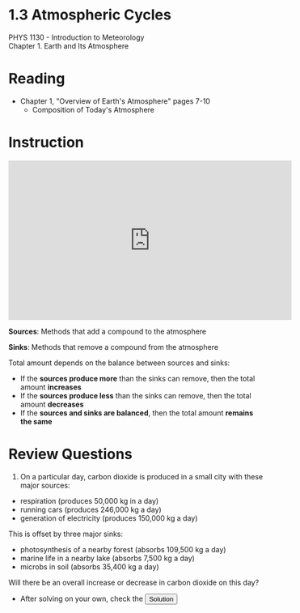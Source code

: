 # 1.3 Atmospheric Cycles
PHYS 1130 - Introduction to Meteorology<br>
Chapter 1. Earth and Its Atmosphere

# Reading
* Chapter 1, "Overview of Earth's Atmosphere" pages 7-10
  * Composition of Today's Atmosphere

# Instruction
<iframe width="560" height="315" src="https://www.youtube.com/embed/IfsNpwVJqyE?si=wuysE0hFmFRAqE11" title="YouTube video player" frameborder="0" allow="accelerometer; autoplay; clipboard-write; encrypted-media; gyroscope; picture-in-picture; web-share" referrerpolicy="strict-origin-when-cross-origin" allowfullscreen></iframe>

__Sources__: Methods that add a compound to the atmosphere

__Sinks__: Methods that remove a compound from the atmosphere

Total amount depends on the balance between sources and sinks:
* If the __sources produce more__ than the sinks can remove, then the total amount __increases__
* If the __sources produce less__ than the sinks can remove, then the total amount __decreases__
* If the __sources and sinks are balanced__, then the total amount __remains the same__

# Review Questions
1. On a particular day, carbon dioxide is produced in a small city with these major sources:
* respiration (produces 50,000 kg in a day)
* running cars (produces 246,000 kg a day)
* generation of electricity (produces 150,000 kg a day)

This is offset by three major sinks:
* photosynthesis of a nearby forest (absorbs 109,500 kg a day)
* marine life in a nearby lake (absorbs 7,500 kg a day)
* microbs in soil (absorbs 35,400 kg a day)

Will there be an overall increase or decrease in carbon dioxide on this day?
* After solving on your own, check the <button popovertarget="Question_1">Solution</button>

<div popover id="Question_1">

## Question 1.3.1
1. On a particular day, carbon dioxide is produced in a small city with these major sources:
* respiration (produces 50,000 kg in a day)
* running cars (produces 246,000 kg a day)
* generation of electricity (produces 150,000 kg a day)

This is offset by three major sinks:
* photosynthesis of a nearby forest (absorbs 109,500 kg a day)
* marine life in a nearby lake (absorbs 7,500 kg a day)
* microbs in soil (absorbs 35,400 kg a day)

The total produced by sources is 50,000 kg + 246,000 kg + 150,000 kg = 293,600 kg.

The total absorbed by sinks is 109,500 kg + 7,500 kg + 35,400 kg = 152,400 kg

Since there is more carbon dioxide produced, __the carbon dioxide levels will increase during this day__.

<center><button popovertarget="Question_1" popovertargetaction="hide">Close</button></center>
</div>
